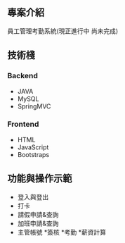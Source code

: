 

## 專案介紹
員工管理考勤系統(現正進行中 尚未完成)
## 技術棧
### Backend
* JAVA
* MySQL
* SpringMVC


### Frontend
* HTML
* JavaScript
* Bootstraps


## 功能與操作示範
* 登入與登出
* 打卡
* 請假申請&查詢
* 加班申請&查詢
* 主管帳號
  *簽核
  *考勤
*薪資計算 





